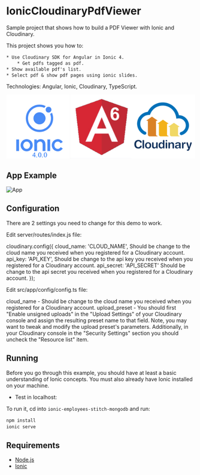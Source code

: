 # IonicCloudinaryPdfViewer

Sample project that shows how to build  a PDF Viewer with Ionic and Cloudinary.

This project shows you how to:

    * Use Cloudinary SDK for Angular in Ionic 4.
        * Get pdfs tagged as pdf.
    * Show available pdf's list.
    * Select pdf & show pdf pages using ionic slides.

Technologies: Angular, Ionic, Cloudinary, TypeScript.

![Technologies](readme_resources/technologies.jpg "Technologies")

## App Example

![App](readme_resources/app.gif "App")

## Configuration

There are 2 settings you need to change for this demo to work.

Edit server/routes/index.js file:

cloudinary.config({
  cloud_name: 'CLOUD_NAME', Should be change to the cloud name you received when you registered for a Cloudinary account.
  api_key: 'API_KEY', Should be change to the api key you received when you registered for a Cloudinary account.
  api_secret: 'API_SECRET' Should be change to the api secret you received when you registered for a Cloudinary account.
});


Edit src/app/config/config.ts file:

cloud_name - Should be change to the cloud name you received when you registered for a Cloudinary account.
upload_preset - You should first "Enable unsigned uploads" in the "Upload Settings" of your Cloudinary console and assign the resulting preset name to that field. Note, you may want to tweak and modify the upload preset's parameters.
Additionally, in your Cloudinary console in the "Security Settings" section you should uncheck the "Resource list" item.

## Running

Before you go through this example, you should have at least a basic understanding of Ionic concepts. You must also already have Ionic installed on your machine.

* Test in localhost:

To run it, cd into `ionic-employees-stitch-mongodb` and run:

```bash
npm install
ionic serve
```

## Requirements

* [Node.js](http://nodejs.org/)
* [Ionic](https://ionicframework.com/getting-started#cli)



